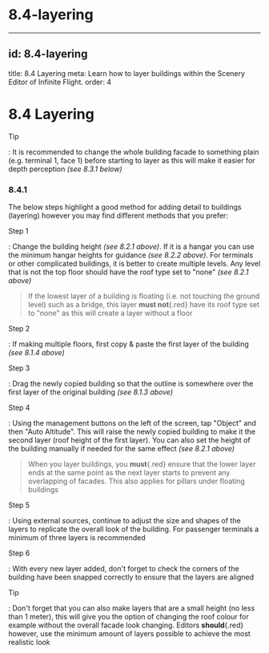 # 8.4-layering

---

## id: 8.4-layering
title: 8.4 Layering
meta: Learn how to layer buildings within the Scenery Editor of Infinite Flight.
order: 4

# 8.4 Layering

Tip

: It is recommended to change the whole building facade to something plain (e.g. terminal 1, face 1) before starting to layer as this will make it easier for depth perception *(see 8.3.1 below)*

### 8.4.1

The below steps highlight a good method for adding detail to buildings (layering) however you may find different methods that you prefer:

Step 1

: Change the building height *(see 8.2.1 above)*. If it is a hangar you can use the minimum hangar heights for guidance *(see 8.2.2 above)*. For terminals or other complicated buildings, it is better to create multiple levels. Any level that is not the top floor should have the roof type set to "none" *(see 8.2.1 above)*

> If the lowest layer of a building is floating (i.e. not touching the ground level) such as a bridge, this layer **must not**{.red} have its roof type set to "none" as this will create a layer without a floor

Step 2

: If making multiple floors, first copy & paste the first layer of the building *(see 8.1.4 above)*

Step 3

: Drag the newly copied building so that the outline is somewhere over the first layer of the original building *(see 8.1.3 above)*

Step 4

: Using the management buttons on the left of the screen, tap "Object" and then "Auto Altitude". This will raise the newly copied building to make it the second layer (roof height of the first layer). You can also set the height of the building manually if needed for the same effect *(see 8.2.1 above)*

> When you layer buildings, you **must**{.red} ensure that the lower layer ends at the same point as the next layer starts to prevent any overlapping of facades. This also applies for pillars under floating buildings

Step 5

: Using external sources, continue to adjust the size and shapes of the layers to replicate the overall look of the building. For passenger terminals a minimum of three layers is recommended

Step 6

: With every new layer added, don't forget to check the corners of the building have been snapped correctly to ensure that the layers are aligned

Tip

: Don't forget that you can also make layers that are a small height (no less than 1 meter), this will give you the option of changing the roof colour for example without the overall facade look changing. Editors **should**{.red} however, use the minimum amount of layers possible to achieve the most realistic look

